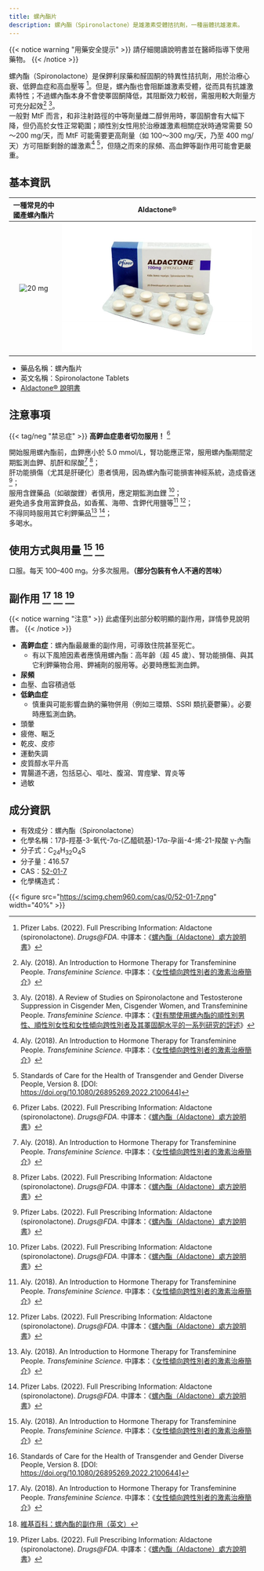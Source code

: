 ```yaml
---
title: 螺內酯片
description: 螺內酯（Spironolactone）是雄激素受體拮抗劑，一種甾體抗雄激素。
---
```


{{< notice warning "用藥安全提示" >}}
請仔細閱讀說明書並在醫師指導下使用藥物。
{{< /notice >}}

螺內酯（Spironolactone）是保鉀利尿藥和醛固酮的特異性拮抗劑，用於治療心衰、低鉀血症和高血壓等 [^3]。但是，螺內酯也會阻斷雄激素受體，從而具有抗雄激素特性；不過螺內酯本身不會使睪固酮降低，其阻斷效力較弱，需服用較大劑量方可充分起效[^1] [^4]。\
一般對 MtF 而言，和非注射路徑的中等劑量雌二醇併用時，睪固酮會有大幅下降，但仍高於女性正常範圍；順性別女性用於治療雄激素相關症狀時通常需要 50～200 mg/天，而 MtF 可能需要更高劑量（如 100～300 mg/天，乃至 400 mg/天）方可阻斷剩餘的雄激素[^1] [^5]，但隨之而來的尿頻、高血鉀等副作用可能會更嚴重。

## 基本資訊

| 一種常見的中國產螺內酯片 | Aldactone&reg; |
| :--: | :--: |
| ![20 mg](spironolactone.jpg) | ![100 mg](aldactone.jpg) |

- 藥品名稱：螺內酯片
- 英文名稱：Spironolactone Tablets
- [Aldactone&reg; 說明書](https://tfsci.mtf.wiki/misc/aldactone/)

## 注意事項

{{< tag/neg "禁忌症" >}} **高鉀血症患者切勿服用！** [^3]

開始服用螺內酯前，血鉀應小於 5.0 mmol/L，腎功能應正常，服用螺內酯期間定期監測血鉀、肌酐和尿酸[^1] [^3]；\
肝功能損傷（尤其是肝硬化）患者慎用，因為螺內酯可能損害神經系統，造成昏迷 [^3]；\
服用含鋰藥品（如碳酸鋰）者慎用，應定期監測血鋰 [^3]；\
避免過多食用富鉀食品，如香蕉、海帶、含鉀代用鹽等[^1] [^3]；\
不得同時服用其它利鉀藥品[^1] [^3]；\
多喝水。

## 使用方式與用量 [^1] [^5]

口服。每天 100–400 mg。分多次服用。**（部分包裝有令人不適的苦味）**

## 副作用 [^1] [^2] [^3]

{{< notice warning "注意" >}}
此處僅列出部分較明顯的副作用，詳情參見說明書。
{{< /notice >}}

- **高鉀血症**：螺內酯最嚴重的副作用，可導致住院甚至死亡。
  - 有以下風險因素者應慎用螺內酯：高年齡（超 45 歲）、腎功能損傷、與其它利鉀藥物合用、鉀補劑的服用等。必要時應監測血鉀。
- **尿頻**
- 血壓、血容積過低
- **低鈉血症**
  - 慎重與可能影響血鈉的藥物併用（例如三環類、SSRI 類抗憂鬱藥）。必要時應監測血鈉。
- 頭暈
- 疲倦、睏乏
- 乾皮、皮疹
- 運動失調
- 皮質醇水平升高
- 胃腸道不適，包括惡心、嘔吐、腹瀉、胃痙攣、胃炎等
- 過敏

## 成分資訊

- 有效成分：螺內酯（Spironolactone）
- 化學名稱：17β-羥基-3-氧代-7α-(乙醯硫基)-17α-孕甾-4-烯-21-羧酸 γ-內酯
- 分子式：C<sub>24</sub>H<sub>32</sub>O<sub>4</sub>S
- 分子量：416.57
- CAS：[52-01-7](https://commonchemistry.cas.org/detail?cas_rn=52-01-7)
- 化學構造式：

{{< figure src="https://scimg.chem960.com/cas/0/52-01-7.png" width="40%" >}}

[^1]: Aly. (2018). An Introduction to Hormone Therapy for Transfeminine People. *Transfeminine Science*. 中譯本：《[女性傾向跨性別者的激素治療簡介](https://tfsci.mtf.wiki/articles/transfem-intro/#spironolactone)》
[^2]: [維基百科：螺內酯的副作用（英文）](https://en.wikipedia.org/wiki/Spironolactone#Side_effects)
[^3]: Pfizer Labs. (2022). Full Prescribing Information: Aldactone (spironolactone). *Drugs@FDA*. 中譯本：《[螺內酯（Aldactone）處方說明書](https://tfsci.mtf.wiki/misc/aldactone/)》
[^4]: Aly. (2018). A Review of Studies on Spironolactone and Testosterone Suppression in Cisgender Men, Cisgender Women, and Transfeminine People. *Transfeminine Science*. 中譯本：《[對有關使用螺內酯的順性別男性、順性別女性和女性傾向跨性別者及其睪固酮水平的一系列研究的評述](https://tfsci.mtf.wiki/articles/spiro-testosterone/)》
[^5]: Standards of Care for the Health of Transgender and Gender Diverse People, Version 8. \[DOI: <https://doi.org/10.1080/26895269.2022.2100644>]